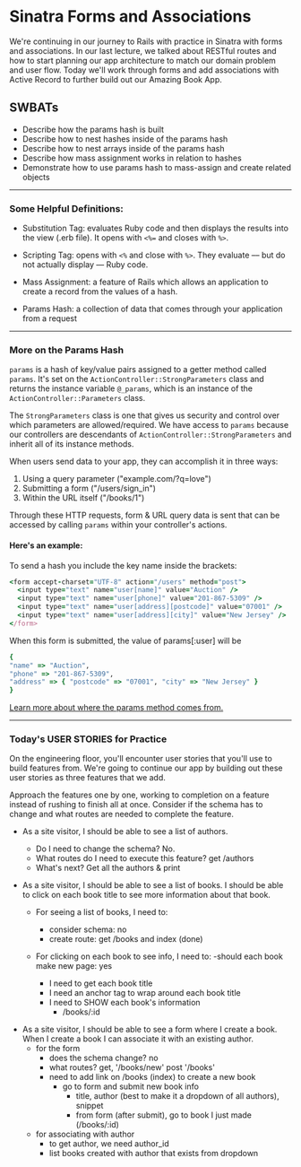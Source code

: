 # Sinatra Forms and Associations

We're continuing in our journey to Rails with practice in Sinatra with forms and associations. In our last lecture, we talked about RESTful routes and how to start planning our app architecture to match our domain problem and user flow. Today we'll work through forms and add associations with Active Record to further build out our Amazing Book App. 

## SWBATs 

- Describe how the params hash is built
- Describe how to nest hashes inside of the params hash
- Describe how to nest arrays inside of the params hash
- Describe how mass assignment works in relation to hashes
- Demonstrate how to use params hash to mass-assign and create related objects

---

### Some Helpful Definitions: 

- Substitution Tag: evaluates Ruby code and then displays the results into the view (.erb file). It opens with `<%=` and closes with `%>`.

- Scripting Tag: opens with `<%` and close with `%>`. They evaluate –– but do not actually display –– Ruby code.

- Mass Assignment: a feature of Rails which allows an application to create a record from the values of a hash.

- Params Hash: a collection of data that comes through your application from a request

---

### More on the Params Hash

`params` is a hash of key/value pairs assigned to a getter method called `params`. It's set on the `ActionController::StrongParameters` class and returns the instance variable `@_params`, which is an instance of the `ActionController::Parameters` class. 

The `StrongParameters` class is one that gives us security and control over which parameters are allowed/required. We have access to `params` because our controllers are descendants of `ActionController::StrongParameters` and inherit all of its instance methods.

When users send data to your app, they can accomplish it in three ways: 

1. Using a query parameter ("example.com/?q=love")
2. Submitting a form ("/users/sign_in")
3. Within the URL itself ("/books/1")

Through these HTTP requests, form & URL query data is sent that can be accessed by calling `params` within your controller's actions. 

#### Here's an example: 

To send a hash you include the key name inside the brackets:

```rb
<form accept-charset="UTF-8" action="/users" method="post">
  <input type="text" name="user[name]" value="Auction" />
  <input type="text" name="user[phone]" value="201-867-5309" />
  <input type="text" name="user[address][postcode]" value="07001" />
  <input type="text" name="user[address][city]" value="New Jersey" />
</form>
```

When this form is submitted, the value of params[:user] will be 
```rb
{ 
"name" => "Auction", 
"phone" => "201-867-5309", 
"address" => { "postcode" => "07001", "city" => "New Jersey" } 
}
```



[Learn more about where the params method comes from.](https://medium.com/launch-school/params-in-rails-where-do-they-come-from-b172cdb46eb4)

---

### Today's USER STORIES for Practice

On the engineering floor, you'll encounter user stories that you'll use to build features from. We're going to continue our app by building out these user stories as three features that we add.

Approach the features one by one, working to completion on a feature instead of rushing to finish all at once. Consider if the schema has to change and what routes are needed to complete the feature.

  - As a site visitor, I should be able to see a list of authors.
    - Do I need to change the schema? No. 
    - What routes do I need to execute this feature? get /authors
    - What's next? Get all the authors & print

  - As a site visitor, I should be able to see a list of books. I should be able to click on each book title to see more information about that book.
    - For seeing a list of books, I need to: 
      - consider schema: no 
      - create route: get /books and index (done)

    - For clicking on each book to see info, I need to: 
      -should each book make new page: yes
      - I need to get each book title
      - I need an anchor tag to wrap around each book title
      - I need to SHOW each book's information
        - /books/:id

  <!-- Finish this one on your own/ in groups- I started for you! -->

  - As a site visitor, I should be able to see a form where I create a book. When I create a book I can associate it with an existing author.
    - for the form
      - does the schema change? no 
      - what routes? get, '/books/new' post '/books'
      - need to add link on /books (index) to create a new book
        - go to form and submit new book info 
          - title, author (best to make it a dropdown of all authors), snippet
          - from form (after submit), go to book I just made (/books/:id)
    - for associating with author 
      - to get author, we need author_id
      - list books created with author that exists from dropdown 
